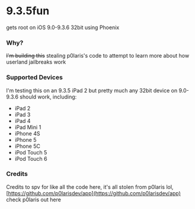 # 9.3.5fun
gets root on iOS 9.0-9.3.6 32bit using Phoenix

### Why?
~~I'm building this~~ stealing p0laris's code to attempt to learn more about how userland jailbreaks work

### Supported Devices
I'm testing this on an 9.3.5 iPad 2 but pretty much any 32bit device on 9.0-9.3.6 should work, including:
- iPad 2
- iPad 3
- iPad 4
- iPad Mini 1
- iPhone 4S
- iPhone 5
- iPhone 5C
- iPod Touch 5
- iPod Touch 6

### Credits

Credits to spv for like all the code here, it's all stolen from p0laris lol, [https://github.com/p0larisdev/app](https://github.com/p0larisdev/app) check p0laris out here
